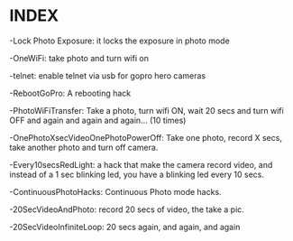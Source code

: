 INDEX
=====

-Lock Photo Exposure: it locks the exposure in photo mode

-OneWiFi: take photo and turn wifi on

-telnet: enable telnet via usb for gopro hero cameras

-RebootGoPro: A rebooting hack

-PhotoWiFiTransfer: Take a photo, turn wifi ON, wait 20 secs and turn wifi OFF and again and again and again... (10 times)

-OnePhotoXsecVideoOnePhotoPowerOff: Take one photo, record X secs, take another photo and turn off camera.

-Every10secsRedLight: a hack that make the camera record video, and instead of a 1 sec blinking led, you have a blinking led every 10 secs.

-ContinuousPhotoHacks: Continuous Photo mode hacks.

-20SecVideoAndPhoto: record 20 secs of video, the take a pic.

-20SecVideoInfiniteLoop: 20 secs again, and again, and again
